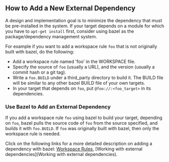 ## How to Add a New External Dependency
A design and implementation goal is to minimize the dependency that must be pre-installed in the system. If your target depends on a module for which you have to `apt-get install` first, consider using bazel as the package/dependency management system.

For example if you want to add a workspace rule `foo` that is not originally built with bazel, do the following:

- Add a workspace rule named 'foo' in the WORKSPACE file.
- Specify the source of `foo` (usually a URL), and the version (usually a commit hash or a git tag).
- Write a `foo.BUILD` under a third_party directory to build it. The BUILD file will be similar to any other bazel BUILD file of your own targets.
- In your target that depends on `foo`, put `@foo://:<foo_target>` in its dependencies.

### Use Bazel to Add an External Dependency

If you add a workspace rule `foo`  using bazel to build your target, depending on `foo`, bazel pulls the source code of `foo` from the source specified, and builds it with `foo.BUILD`. If `foo` was originally built with bazel, then only the workspace rule is needed.

Click on the following links for a more detailed description on adding a dependency with bazel:
[Workspace Rules](https://bazel.build/versions/master/docs/be/workspace.html),
[Working with external dependencies](Working with external dependencies).
